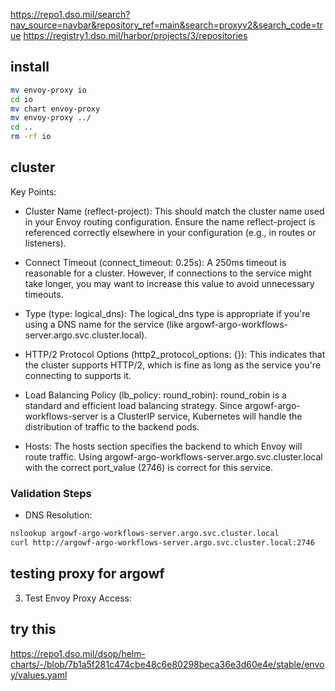 https://repo1.dso.mil/search?nav_source=navbar&repository_ref=main&search=proxyv2&search_code=true
https://registry1.dso.mil/harbor/projects/3/repositories

## install
```sh
mv envoy-proxy io
cd io 
mv chart envoy-proxy
mv envoy-proxy ../
cd ..
rm -rf io
```

## cluster
Key Points:

- Cluster Name (reflect-project):
This should match the cluster name used in your Envoy routing configuration. Ensure the name reflect-project is referenced correctly elsewhere in your configuration (e.g., in routes or listeners).

- Connect Timeout (connect_timeout: 0.25s):
A 250ms timeout is reasonable for a cluster. However, if connections to the service might take longer, you may want to increase this value to avoid unnecessary timeouts.

- Type (type: logical_dns):
The logical_dns type is appropriate if you're using a DNS name for the service (like argowf-argo-workflows-server.argo.svc.cluster.local).

- HTTP/2 Protocol Options (http2_protocol_options: {}):
This indicates that the cluster supports HTTP/2, which is fine as long as the service you're connecting to supports it.

- Load Balancing Policy (lb_policy: round_robin):
round_robin is a standard and efficient load balancing strategy. Since argowf-argo-workflows-server is a ClusterIP service, Kubernetes will handle the distribution of traffic to the backend pods.

- Hosts:
The hosts section specifies the backend to which Envoy will route traffic. Using argowf-argo-workflows-server.argo.svc.cluster.local with the correct port_value (2746) is correct for this service.

### Validation Steps
- DNS Resolution:

```sh
nslookup argowf-argo-workflows-server.argo.svc.cluster.local
curl http://argowf-argo-workflows-server.argo.svc.cluster.local:2746
```

##  testing proxy for argowf
3. Test Envoy Proxy Access:


## try this
https://repo1.dso.mil/dsop/helm-charts/-/blob/7b1a5f281c474cbe48c6e80298beca36e3d60e4e/stable/envoy/values.yaml
